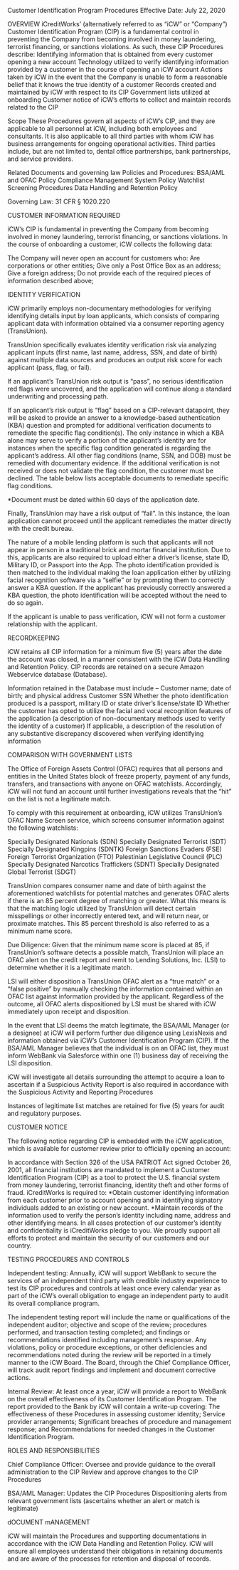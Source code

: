 


Customer Identification Program Procedures
Effective Date: July 22, 2020




OVERVIEW
iCreditWorks’ (alternatively referred to as “iCW” or “Company”) Customer Identification Program (CIP) is a fundamental control in preventing the Company from becoming involved in money laundering, terrorist financing, or sanctions violations. As such, these CIP Procedures describe:
Identifying information that is obtained from every customer opening a new account
Technology utilized to verify identifying information provided by a customer in the course of opening an iCW account
Actions taken by iCW in the event that the Company is unable to form a reasonable belief that it knows the true identity of a customer
Records created and maintained by iCW with respect to its CIP
Government lists utilized at onboarding
Customer notice of iCW’s efforts to collect and maintain records related to the CIP

Scope
These Procedures govern all aspects of iCW’s CIP, and they are applicable to all personnel at iCW, including both employees and consultants. It is also applicable to all third parties with whom iCW has business arrangements for ongoing operational activities. Third parties include, but are not limited to, dental office partnerships, bank partnerships, and service providers.

Related Documents and governing law
Policies and Procedures:
BSA/AML and OFAC Policy
Compliance Management System Policy
Watchlist Screening Procedures
Data Handling and Retention Policy

Governing Law:
31 CFR § 1020.220

CUSTOMER INFORMATION REQUIRED

iCW’s CIP is fundamental in preventing the Company from becoming involved in money laundering, terrorist financing, or sanctions violations. In the course of onboarding a customer, iCW collects the following data: 


The Company will never open an account for customers who:
Are corporations or other entities;
Give only a Post Office Box as an address;
Give a foreign address;
Do not provide each of the required pieces of information described above;

IDENTITY VERIFICATION

iCW primarily employs non-documentary methodologies for verifying identifying details input by loan applicants, which consists of comparing applicant data with information obtained via a consumer reporting agency (TransUnion).

TransUnion specifically evaluates identity verification risk via analyzing applicant inputs (first name, last name, address, SSN, and date of birth) against multiple data sources and produces an output risk score for each applicant (pass, flag, or fail).

If an applicant’s TransUnion risk output is  “pass”, no serious identification red flags were uncovered, and the application will continue along a standard underwriting and processing path.

If an applicant’s risk output is “flag” based on a CIP-relevant datapoint, they will be asked to provide an answer to a knowledge-based authentication (KBA) question and prompted for additional verification documents to remediate the specific flag condition(s). The only instance in which a KBA alone may serve to verify a portion of the applicant’s identity are for instances when the specific flag condition generated is regarding the applicant’s address. All other flag conditions (name, SSN, and DOB) must be remedied with documentary evidence. If the additional verification is not received or does not validate the flag condition, the customer must be declined. The table below lists acceptable documents to remediate specific flag conditions.

*Document must be dated within 60 days of the application date. 

Finally, TransUnion may have a risk output of “fail”. In this instance, the loan application cannot proceed until the applicant remediates the matter directly with the credit bureau.

The nature of a mobile lending platform is such that applicants will not appear in person in a traditional brick and mortar financial institution. Due to this, applicants are also required to upload either a driver’s license, state ID, Military ID, or Passport into the App. The photo identification provided is then matched to the individual making the loan application either by utilizing facial recognition software via a “selfie” or by prompting them to correctly answer a KBA question. If the applicant has previously correctly answered a KBA question, the photo identification will be accepted without the need to do so again.

If the applicant is unable to pass verification, iCW will not form a customer relationship with the applicant. 

RECORDKEEPING

iCW retains all CIP information for a minimum five (5) years after the date the account was closed, in a manner consistent with the iCW Data Handling and Retention Policy. CIP records are retained on a secure Amazon Webservice database (Database).

Information retained in the Database must include – 
Customer name; date of birth; and physical address
Customer SSN
Whether the photo identification produced is a passport, military ID or state driver’s license/state ID
Whether the customer has opted to utilize the facial and vocal recognition features of the application (a description of non-documentary methods used to verify the identity of a customer)
If applicable, a description of the resolution of any substantive discrepancy discovered when verifying identifying information

COMPARISON WITH GOVERNMENT LISTS

The Office of Foreign Assets Control (OFAC) requires that all persons and entities in the United States block of freeze property, payment of any funds, transfers, and transactions with anyone on OFAC watchlists. Accordingly, iCW will not fund an account until further investigations reveals that the “hit” on the list is not a legitimate match.

To comply with this requirement at onboarding, iCW utilizes TransUnion’s OFAC Name Screen service, which screens consumer information against the following watchlists:

Specially Designated Nationals (SDN)
Specially Designated Terrorist (SDT)
Specially Designated Kingpins (SDNTK)
Foreign Sanctions Evaders (FSE)
Foreign Terrorist Organization (FTO)
Palestinian Legislative Council (PLC)
Specially Designated Narcotics Traffickers (SDNT)
Specially Designated Global Terrorist (SDGT)

TransUnion compares consumer name and date of birth against the aforementioned watchlists for potential matches and generates OFAC alerts if there is an 85 percent degree of matching or greater. 
What this means is that the matching logic utilized by TransUnion will detect certain misspellings or other incorrectly entered text, and will return near, or proximate matches. This 85 percent threshold is also referred to as a minimum name score.

Due Diligence: Given that the minimum name score is placed at 85, if TransUnion’s software detects a possible match, TransUnion will place an OFAC alert on the credit report and remit to Lending Solutions, Inc. (LSI) to determine whether it is a legitimate match.

LSI will either disposition a TransUnion OFAC alert as a “true match” or a “false positive” by manually checking the information contained within an OFAC list against information provided by the applicant. Regardless of the outcome, all OFAC alerts dispositioned by LSI must be shared with iCW immediately upon receipt and disposition.

In the event that LSI deems the match legitimate, the BSA/AML Manager (or a designee) at iCW will perform further due diligence using LexisNexis and information obtained via iCW’s Customer Identification Program (CIP). If the BSA/AML Manager believes that the individual is on an OFAC list, they must inform WebBank via Salesforce within one (1) business day of receiving the LSI disposition.

iCW will investigate all details surrounding the attempt to acquire a loan to ascertain if a Suspicious Activity Report is also required in accordance with the Suspicious Activity and Reporting Procedures

Instances of legitimate list matches are retained for five (5) years for audit and regulatory purposes.

CUSTOMER NOTICE

The following notice regarding CIP is embedded with the iCW application, which is available for customer review prior to officially opening an account:

In accordance with Section 326 of the USA PATRIOT Act signed October 26, 2001, all financial institutions are mandated to implement a Customer Identification Program (CIP) as a tool to protect the U.S. financial system from money laundering, terrorist financing, identity theft and other forms of fraud. iCreditWorks is required to: *Obtain customer identifying information from each customer prior to account opening and in identifying signatory individuals added to an existing or new account. *Maintain records of the information used to verify the person’s identity including name, address and other identifying means. In all cases protection of our customer’s identity and confidentiality is iCreditWorks pledge to you. We proudly support all efforts to protect and maintain the security of our customers and our country.

TESTING PROCEDURES AND CONTROLS

Independent testing: Annually, iCW will support WebBank to secure the services of an independent third party with credible industry experience to test its CIP procedures and controls at least once every calendar year as part of the iCW’s overall obligation to engage an independent party to audit its overall compliance program.

The independent testing report will include the name or qualifications of the independent auditor; objective and scope of the review; procedures performed, and transaction testing completed; and findings or recommendations identified including management’s response.  Any violations, policy or procedure exceptions, or other deficiencies and recommendations noted during the review will be reported in a timely manner to the iCW Board. The Board, through the Chief Compliance Officer, will track audit report findings and implement and document corrective actions.

Internal Review: At least once a year, iCW will provide a report to WebBank on the overall effectiveness of its Customer Identification Program. The report provided to the Bank by iCW will contain a write-up covering: 
The effectiveness of these Procedures in assessing customer identity;
Service provider arrangements;
Significant breaches of procedure and management response; and
Recommendations for needed changes in the Customer Identification Program.

ROLES AND RESPONSIBILITIES

Chief Compliance Officer:
Oversee and provide guidance to the overall administration to the CIP
Review and approve changes to the CIP Procedures

BSA/AML Manager:
Updates the CIP Procedures
Dispositioning alerts from relevant government lists (ascertains whether an alert or match is legitimate)

dOCUMENT mANAGEMENT

iCW will maintain the Procedures and supporting documentations in accordance with the iCW Data Handling and Retention Policy. iCW will ensure all employees understand their obligations in retaining documents and are aware of the processes for retention and disposal of records.


